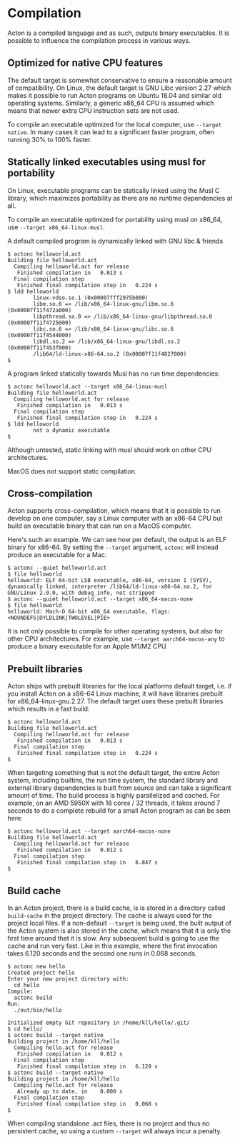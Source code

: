 # Compilation

Acton is a compiled language and as such, outputs binary executables. It is possible to influence the compilation process in various ways.

## Optimized for native CPU features

The default target is somewhat conservative to ensure a reasonable amount of compatibility. On Linux, the default target is GNU Libc version 2.27 which makes it possible to run Acton programs on Ubuntu 18.04 and similar old operating systems. Similarly, a generic x86_64 CPU is assumed which means that newer extra CPU instruction sets are not used.

To compile an executable optimized for the local computer, use `--target native`. In many cases it can lead to a significant faster program, often running 30% to 100% faster.

## Statically linked executables using musl for portability

On Linux, executable programs can be statically linked using the Musl C library, which maximizes portability as there are no runtime dependencies at all.

To compile an executable optimized for portability using musl on x86_64, use `--target x86_64-linux-musl`.

A default compiled program is dynamically linked with GNU libc & friends
```
$ actonc helloworld.act
Building file helloworld.act
  Compiling helloworld.act for release
   Finished compilation in   0.013 s
  Final compilation step
   Finished final compilation step in   0.224 s
$ ldd helloworld
        linux-vdso.so.1 (0x00007fff2975b000)
        libm.so.6 => /lib/x86_64-linux-gnu/libm.so.6 (0x00007f11f472a000)
        libpthread.so.0 => /lib/x86_64-linux-gnu/libpthread.so.0 (0x00007f11f4725000)
        libc.so.6 => /lib/x86_64-linux-gnu/libc.so.6 (0x00007f11f4544000)
        libdl.so.2 => /lib/x86_64-linux-gnu/libdl.so.2 (0x00007f11f453f000)
        /lib64/ld-linux-x86-64.so.2 (0x00007f11f4827000)
$
```

A program linked statically towards Musl has no run time dependencies:

```
$ actonc helloworld.act --target x86_64-linux-musl
Building file helloworld.act
  Compiling helloworld.act for release
   Finished compilation in   0.013 s
  Final compilation step
   Finished final compilation step in   0.224 s
$ ldd helloworld
        not a dynamic executable
$
```

Although untested, static linking with musl should work on other CPU architectures.

MacOS does not support static compilation.

## Cross-compilation

Acton supports cross-compilation, which means that it is possible to run develop on one computer, say a Linux computer with an x86-64 CPU but build an executable binary that can run on a MacOS computer.

Here's such an example. We can see how per default, the output is an ELF binary for x86-64. By setting the `--target` argument, `actonc` will instead produce an executable for a Mac.
```
$ actonc --quiet helloworld.act
$ file helloworld
helloworld: ELF 64-bit LSB executable, x86-64, version 1 (SYSV), dynamically linked, interpreter /lib64/ld-linux-x86-64.so.2, for GNU/Linux 2.0.0, with debug_info, not stripped
$ actonc --quiet helloworld.act --target x86_64-macos-none
$ file helloworld
helloworld: Mach-O 64-bit x86_64 executable, flags:<NOUNDEFS|DYLDLINK|TWOLEVEL|PIE>
```

It is not only possible to compile for other operating systems, but also for other CPU architectures. For example, use `--target aarch64-macos-any` to produce a binary executable for an Apple M1/M2 CPU.

## Prebuilt libraries

Acton ships with prebuilt libraries for the local platforms default target, i.e. if you install Acton on a x86-64 Linux machine, it will have libraries prebuilt for x86_64-linux-gnu.2.27. The default target uses these prebuilt libraries which results in a fast build:
```
$ actonc helloworld.act
Building file helloworld.act
  Compiling helloworld.act for release
   Finished compilation in   0.013 s
  Final compilation step
   Finished final compilation step in   0.224 s
$
```

When targeting something that is not the default target, the entire Acton system, including builtins, the run time system, the standard library and external library dependencies is built from source and can take a significant amount of time. The build process is highly parallelized and cached. For example, on an AMD 5950X with 16 cores / 32 threads, it takes around 7 seconds to do a complete rebuild for a small Acton program as can be seen here:
```
$ actonc helloworld.act --target aarch64-macos-none
Building file helloworld.act
  Compiling helloworld.act for release
   Finished compilation in   0.012 s
  Final compilation step
   Finished final compilation step in   6.847 s
$
```

## Build cache

In an Acton project, there is a build cache, is is stored in a directory called `build-cache` in the project directory. The cache is always used for the project local files. If a non-default `--target` is being used, the built output of the Acton system is also stored in the cache, which means that it is only the first time around that it is slow. Any subsequent build is going to use the cache and run very fast. Like in this example, where the first invocation takes 6.120 seconds and the second one runs in 0.068 seconds.

```
$ actonc new hello
Created project hello
Enter your new project directory with:
  cd hello
Compile:
  actonc build
Run:
  ./out/bin/hello

Initialized empty Git repository in /home/kll/hello/.git/
$ cd hello/
$ actonc build --target native
Building project in /home/kll/hello
  Compiling hello.act for release
   Finished compilation in   0.012 s
  Final compilation step
   Finished final compilation step in   6.120 s
$ actonc build --target native
Building project in /home/kll/hello
  Compiling hello.act for release
   Already up to date, in    0.000 s
  Final compilation step
   Finished final compilation step in   0.068 s
$
```

When compiling standalone .act files, there is no project and thus no persistent cache, so using a custom `--target` will always incur a penalty.
